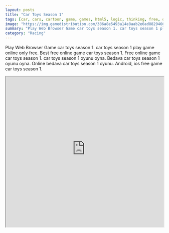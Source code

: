 ```yaml
---
layout: posts
title: "Car Toys Season 1"
tags: [car, cars, cartoon, game, games, html5, logic, thinking, free, online, games, oyna, game, free, games, play, play, games]
image: "https://img.gamedistribution.com/386a8e5493a14e8aab2e6ad882946601-512x384.jpeg"
summary: "Play Web Browser Game car toys season 1. car toys season 1 play game online only free. Best free online game car toys season 1. Free online game car toys season 1. car toys season 1 oyunu oyna. Bedava car toys season 1 oyunu oyna. Online bedava car toys season 1 oyunu. Android, ios free game car toys season 1."
category: "Racing"
---
```


Play Web Browser Game car toys season 1. car toys season 1 play game online only free. Best free online game car toys season 1. Free online game car toys season 1. car toys season 1 oyunu oyna. Bedava car toys season 1 oyunu oyna. Online bedava car toys season 1 oyunu. Android, ios free game car toys season 1.

<iframe width="100%" height="480px;" src="https://html5.gamedistribution.com/386a8e5493a14e8aab2e6ad882946601/"></iframe>
